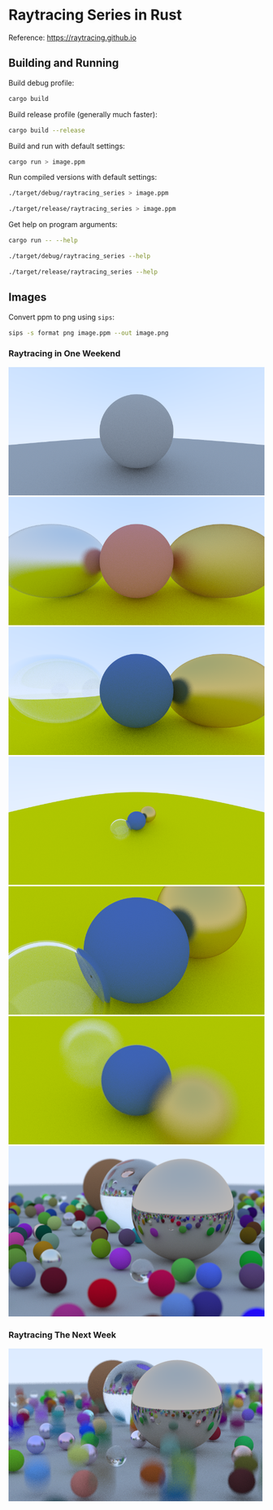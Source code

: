 # Raytracing Series in Rust

Reference: https://raytracing.github.io

## Building and Running

Build debug profile:

```bash
cargo build
```

Build release profile (generally much faster):

```bash
cargo build --release
```

Build and run with default settings:

```bash
cargo run > image.ppm
```

Run compiled versions with default settings:

```bash
./target/debug/raytracing_series > image.ppm
```

```bash
./target/release/raytracing_series > image.ppm
```

Get help on program arguments:

```bash
cargo run -- --help
```

```bash
./target/debug/raytracing_series --help
```

```bash
./target/release/raytracing_series --help
```

## Images

Convert ppm to png using `sips`:

```bash
sips -s format png image.ppm --out image.png
```

### Raytracing in One Weekend

<img src="./images/lambertian_diffuse.png" alt="Lambertian Diffuse" />
<img src="./images/metal.png" alt="Metal" />
<img src="./images/dielectric.png" alt="Dielectric" />
<img src="./images/camera_viewpoint.png" alt="Camera Viewpoint" />
<img src="./images/camera_fov.png" alt="Camera Field of View" />
<img src="./images/defocus_blur.png" alt="Defocus Blur / Depth of Field" />
<img src="./images/random_spheres.png" alt="Final image" />

### Raytracing The Next Week

<img src="./images/motion_blur.png" alt="Motion Blur" />
